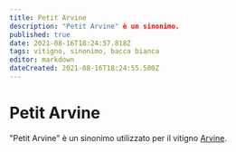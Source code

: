 ```yaml
---
title: Petit Arvine
description: "Petit Arvine" è un sinonimo.
published: true
date: 2021-08-16T18:24:57.818Z
tags: vitigno, sinonimo, bacca bianca
editor: markdown
dateCreated: 2021-08-16T18:24:55.500Z
---
```


# Petit Arvine

"Petit Arvine" è un sinonimo utilizzato per il vitigno [Arvine](/vitigni/bacca-bianca/arvine).